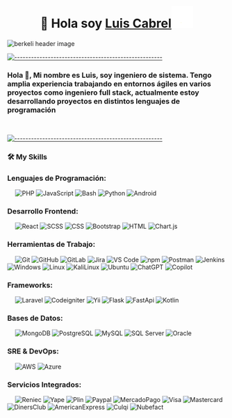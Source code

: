 <h1 align="center">👋 Hola soy <a href="https://github.com/LuisCabrel/LuisCabrel">Luis Cabrel<a><img src="https://github.com/Kathryn-Jie/Kathryn-Jie/blob/main/wave.gif" width="50px"/></h1>
<img src="https://raw.githubusercontent.com/berkeli/berkeli/main/assets/header.jpg" align="center" alt="berkeli header image">
  
[![-----------------------------------------------------](
https://raw.githubusercontent.com/andreasbm/readme/master/assets/lines/aqua.png)](https://github.com/BaseMax?tab=repositories)
&emsp;
<h3 align="left">Hola 👋, Mi nombre es Luis, soy ingeniero de sistema. Tengo amplia experiencia trabajando en entornos ágiles en varios proyectos como ingeniero full stack, actualmente estoy desarrollando proyectos en distintos lenguajes de programación</h3>
&emsp; 

[![-----------------------------------------------------](
https://raw.githubusercontent.com/andreasbm/readme/master/assets/lines/aqua.png)](https://github.com/BaseMax?tab=repositories)
<br/>
  


 <h3 align="left">🛠️ My Skills</h3>
 

### Lenguajes de Programación:
&emsp;
![PHP](https://img.shields.io/badge/-PHP-000?&logo=PHP)
![JavaScript](https://img.shields.io/badge/-JavaScript-000?&logo=JavaScript)
![Bash](https://img.shields.io/badge/-Bash-000?&logo=GNU-Bash)
![Python](https://img.shields.io/badge/-Python-000?&logo=Python)
![Android](https://img.shields.io/badge/-Android-000?&logo=Android)
<!--
![TypeScript](https://img.shields.io/badge/-TypeScript-000?&logo=TypeScript&logoColor=007ACC)
![GO](https://img.shields.io/badge/-GO-000?&logo=Go)
![GraphQL](https://img.shields.io/badge/-GraphQL-000?&logo=GraphQL)
![HCL](https://img.shields.io/badge/-HCL-000?&logo=HCL)
![APEX](https://img.shields.io/badge/-APEX-000?&logo=Salesforce)
![LWC](https://img.shields.io/badge/-LWC-000?&logo=Salesforce)
![PHP](https://img.shields.io/badge/-PHP-000?&logo=PHP)
![PineScript](https://img.shields.io/badge/-PineScript-000?&logo=TradingView)
-->

### Desarrollo Frontend:
&emsp;
![React](https://img.shields.io/badge/-React-000?&logo=React)
![SCSS](https://img.shields.io/badge/-SCSS-000?&logo=Sass)
![CSS](https://img.shields.io/badge/-CSS-000?&logo=CSS3)
![Bootstrap](https://img.shields.io/badge/-Bootstrap-000?&logo=Bootstrap)
![HTML](https://img.shields.io/badge/-HTML-000?&logo=HTML5)
![Chart.js](https://img.shields.io/badge/-Chart.js-000?&logo=Chart.js)
<!--
![Redux](https://img.shields.io/badge/-Redux-000?&logo=Redux)
![Next.js](https://img.shields.io/badge/-Next.js-000?&logo=Next.js)
![Material-UI](https://img.shields.io/badge/-Material--UI-000?&logo=Material-UI)
![Chakra UI](https://img.shields.io/badge/-Chakra%20UI-000?&logo=Chakra-UI)
-->
### Herramientas de Trabajo:
&emsp;
![Git](https://img.shields.io/badge/-Git-000?&logo=Git)
![GitHub](https://img.shields.io/badge/-GitHub-000?&logo=GitHub)
![GitLab](https://img.shields.io/badge/-GitLab-000?&logo=GitLab)
![Jira](https://img.shields.io/badge/-Jira-000?&logo=Jira)
![VS Code](https://img.shields.io/badge/-VS%20Code-000?&logo=Visual-Studio-Code)
![npm](https://img.shields.io/badge/-npm-000?&logo=npm)
![Postman](https://img.shields.io/badge/-Postman-000?&logo=Postman)
![Jenkins](https://img.shields.io/badge/-Jenkins-000?&logo=Jenkins)
![Windows](https://img.shields.io/badge/-Windows-000?&logo=Windows)
![Linux](https://img.shields.io/badge/-Linux-000?&logo=Linux)
![KaliLinux](https://img.shields.io/badge/-KaliLinux-000?&logo=KaliLinux)
![Ubuntu](https://img.shields.io/badge/-Ubuntu-000?&logo=Ubuntu)
![ChatGPT](https://img.shields.io/badge/-ChatGPT-000?&logo=ChatGPT)
![Copilot](https://img.shields.io/badge/-Copilot-000?&logo=Copilot)
<!--
![Docker](https://img.shields.io/badge/-Docker-000?&logo=Docker)
![Jest](https://img.shields.io/badge/-Jest-000?&logo=Jest)
![Cypress](https://img.shields.io/badge/-Cypress-000?&logo=Cypress)
-->

### Frameworks: 
&emsp;
![Laravel](https://img.shields.io/badge/-Laravel-000?&logo=Laravel)
![Codeigniter](https://img.shields.io/badge/-Codeigniter-000?&logo=Codeigniter)
![Yii](https://img.shields.io/badge/-Yii-000?&logo=Yii)
![Flask](https://img.shields.io/badge/-Flask-000?&logo=Flask)
![FastApi](https://img.shields.io/badge/-FastApi-000?&logo=FastApi)
![Kotlin](https://img.shields.io/badge/-Kotlin-000?&logo=Kotlin)
<!--
![Hasura](https://img.shields.io/badge/-Hasura-000?&logo=Hasura)
![Auth0](https://img.shields.io/badge/-Auth0-000?&logo=Auth0)
![Serverless](https://img.shields.io/badge/-Serverless-000?&logo=Serverless)
-->

### Bases de Datos:
&emsp;
![MongoDB](https://img.shields.io/badge/-MongoDB-000?&logo=MongoDB)
![PostgreSQL](https://img.shields.io/badge/-PostgreSQL-000?&logo=PostgreSQL)
![MySQL](https://img.shields.io/badge/-MySQL-000?&logo=MySQL)
![SQL Server](https://img.shields.io/badge/-SQL%20Server-000?&logo=SQL-Server)
![Oracle](https://img.shields.io/badge/-Oracle-000?&logo=Oracle)
<!-- 
![Redis](https://img.shields.io/badge/-Redis-000?&logo=Redis)
![SQLite](https://img.shields.io/badge/-SQLite-000?&logo=SQLite)
-->

### SRE & DevOps:
&emsp;
![AWS](https://img.shields.io/badge/-AWS-000?&logo=Amazon-AWS)
![Azure](https://img.shields.io/badge/-Azure-000?&logo=Microsoft-Azure)
<!--
![Terraform](https://img.shields.io/badge/-Terraform-000?&logo=Terraform)
![Kubernetes](https://img.shields.io/badge/-Kubernetes-000?&logo=Kubernetes)
![Consul](https://img.shields.io/badge/-Consul-000?&logo=Consul)
![Prometheus](https://img.shields.io/badge/-Prometheus-000?&logo=Prometheus)
![Grafana](https://img.shields.io/badge/-Grafana-000?&logo=Grafana)
![Nginx](https://img.shields.io/badge/-Nginx-000?&logo=Nginx)
![Chef](https://img.shields.io/badge/-Chef-000?&logo=Chef)
-->
### Servicios Integrados: 
&emsp;
![Reniec](https://img.shields.io/badge/-Reniec-000?&logo=Reniec)
![Yape](https://img.shields.io/badge/-Yape-000?&logo=Yape)
![Plin](https://img.shields.io/badge/-Plin-000?&logo=Plin)
![Paypal](https://img.shields.io/badge/-Paypal-000?&logo=Paypal)
![MercadoPago](https://img.shields.io/badge/-MercadoPago-000?&logo=MercadoPago)
![Visa](https://img.shields.io/badge/-Visa-000?&logo=Visa)
![Mastercard](https://img.shields.io/badge/-Mastercard-000?&logo=Mastercard)
![DinersClub](https://img.shields.io/badge/-DinersClub-000?&logo=DinersClub)
![AmericanExpress](https://img.shields.io/badge/-AmericanExpress-000?&logo=AmericanExpress)
![Culqi](https://img.shields.io/badge/-Culqi-000?&logo=Culqi)
![Nubefact](https://img.shields.io/badge/-Nubefact-000?&logo=Nubefact)


&emsp;
<!--
**LuisCabrel/LuisCabrel** is a ✨ _special_ ✨ repository because its `README.md` (this file) appears on your GitHub profile.

Here are some ideas to get you started:

- 🔭 I’m currently working on ...
- 🌱 I’m currently learning ...
- 👯 I’m looking to collaborate on ...
- 🤔 I’m looking for help with ...
- 💬 Ask me about ...
- 📫 How to reach me: ...
- 😄 Pronouns: ...
- ⚡ Fun fact: ...
-->
